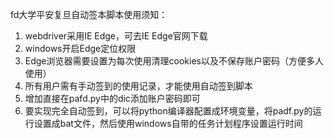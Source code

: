 fd大学平安复旦自动签本脚本使用须知：
1. webdriver采用IE Edge，可去IE Edge官网下载
2. windows开启Edge定位权限
3. Edge浏览器需要设置为每次使用清理cookies以及不保存账户密码（方便多人使用）
4. 所有用户需有手动签到的使用记录，才能使用自动签到脚本
5. 增加直接在pafd.py中的dic添加账户密码即可
6. 要实现完全自动签到，可以将python编译器配置成环境变量，将padf.py的运行设置成bat文件，然后使用windows自带的任务计划程序设置运行时间
